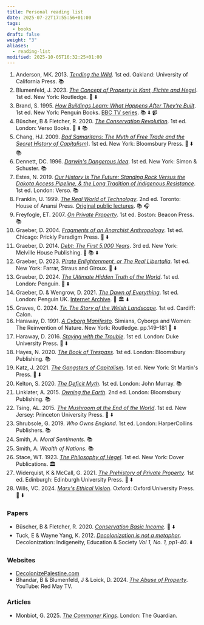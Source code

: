 ```yaml
---
title: Personal reading list
date: 2025-07-22T17:55:56+01:00
tags:
  - books
draft: false
weight: "3"
aliases:
  - reading-list
modified: 2025-10-05T16:32:25+01:00
---
```

1. Anderson, MK. 2013. *[Tending the Wild](https://tendingthewild.com/tending-the-wild/)*. 1st ed. Oakland: University of California Press. 📚
2. Blumenfeld, J. 2023. *[The Concept of Property in Kant, Fichte and Hegel](https://f001.backblazeb2.com/file/jakerMSc/Blumenfeld_The-Concept-of-Property-in+Kant-Fichte-and-Hegel_2023.pdf)*. 1st ed. New York: Routledge. 📄 ⬇️
3. Brand, S. 1995. *[How Buildings Learn: What Happens After They‘re Built](https://f001.backblazeb2.com/file/jakerMSc/Brand_How-Buildings-Learn_1995.pdf)*. 1st ed. New York: Penguin Books. [BBC TV series](https://www.youtube.com/playlist?list=PLvbRLItdRoVJzBR1PtPEoPY9gz5zSpjVh). 📚 ⬇️ 📹
4. Büscher, B & Fletcher, R. 2020. *[The Conservation Revolution](https://f001.backblazeb2.com/file/jakerMSc/Buscher_The-Conservation-Revolution_2020.pdf)*. 1st ed. London: Verso Books. 📄 ⬇️ 📚 
5. Chang, HJ. 2009. *[Bad Samaritans: The Myth of Free Trade and the Secret History of Capitalism](https://f001.backblazeb2.com/file/jakerMSc/Chang_Bad-Samaritans_2007.pdf))*. 1st ed. New York: Bloomsbury Press. 📄 ⬇️ 📚 
6. Dennett, DC. 1996. *[Darwin's Dangerous Idea](https://en.wikipedia.org/wiki/Darwin%27s_Dangerous_Idea)*. 1st ed. New York: Simon & Schuster. 📚
7. Estes, N. 2019. *[Our History Is The Future: Standing Rock Versus the Dakota Access Pipeline, & the Long Tradition of Indigenous Resistance](https://www.versobooks.com/en-gb/products/600-our-history-is-the-future)*. 1st ed. London: Verso. 📚
8. Franklin, U. 1999. *[The Real World of Technology](https://www.worldofbooks.com/en-gb/products/real-world-of-technology-book-ursula-franklin-9780887846366)*. 2nd ed. Toronto: House of Anansi Press. [Original public lectures](https://archive.org/details/the-real-world-of-technology). 📚 🎧
9. Freyfogle, ET. 2007. *[On Private Property](https://archive.org/details/onprivatepropert0000frey)*. 1st ed. Boston: Beacon Press. 📚
10. Graeber, D. 2004. *[Fragments of an Anarchist Anthropology](https://f001.backblazeb2.com/file/jakerMSc/Graeber_Fragments-of-an-Anarchist-Anthropology_2004.pdf)*. 1st ed. Chicago: Prickly Paradigm Press. 📕 ⬇️
11. Graeber, D. 2014. *[Debt: The First 5,000 Years](https://f001.backblazeb2.com/file/jakerMSc/Graeber_Debt_2014.pdf)*. 3rd ed. New York: Melville House Publishing. 📕 📚 ⬇️
12. Graeber, D. 2023. *[Pirate Enlightenment, or The Real Libertalia](https://f001.backblazeb2.com/file/jakerMSc/Graeber_Pirate+enlightenment_2023.pdf)*. 1st ed. New York: Farrar, Straus and Giroux. 📕 ⬇️
13. Graeber, D. 2024. *[The Ultimate Hidden Truth of the World](https://f001.backblazeb2.com/file/jakerMSc/Graeber_The-Ultimate-Hidden-Truth-of-the-World_2024.pdf)*. 1st ed. London: Penguin. 📕 ⬇️
14. Graeber, D. & Wengrow, D. 2021. *[The Dawn of Everything](https://f001.backblazeb2.com/file/jakerMSc/Graeber_The-Dawn-of-Everything_2021.pdf)*. 1st ed. London: Penguin UK. [Internet Archive](https://archive.org/details/the-dawn-of-everything-a-new-history-of-humanity-david-graeber-david-wengrow-lon).  📕 🏛️ ⬇️
15. Graves, C. 2024. *[Tir. The Story of the Welsh Landscape](https://carwyngraves.com/tir-the-story-of-the-welsh-landscape/)*. 1st ed. Cardiff: Calon.
16. Haraway, D. 1991. *[A Cyborg Manifesto](https://f001.backblazeb2.com/file/jakerMSc/Haraway_A-Cyborg-Manifesto_1991.pdf)*. Simians, Cyborgs and Women: The Reinvention of Nature. New York: Routledge. pp.149–181 📄 ⬇️
17. Haraway, D. 2016. *[Staying with the Trouble](https://f001.backblazeb2.com/file/jakerMSc/Haraway_Staying-with-the-Trouble_2016.pdf)*. 1st ed. London: Duke University Press. 📕 ⬇️
18. Hayes, N. 2020. *[The Book of Trespass](https://www.bloomsbury.com/uk/book-of-trespass-9781526604729/)*. 1st ed. London: Bloomsbury Publishing. 📚
19. Katz, J. 2021. *[The Gangsters of Capitalism](https://f001.backblazeb2.com/file/jakerMSc/Katz_Gangsters-of-capitalism_2021.pdf)*. 1st ed. New York: St Martin's Press. 📕 ⬇️
20. Kelton, S. 2020. *[The Deficit Myth](https://stephaniekelton.com/book/)*. 1st ed. London: John Murray. 📚 
21. Linklater, A. 2015. *[Owning the Earth](https://www.bloomsbury.com/uk/owning-the-earth-9781408855430/)*. 2nd ed. London: Bloomsbury Publishing. 📚 
22. Tsing, AL. 2015. *[The Mushroom at the End of the World](https://f001.backblazeb2.com/file/jakerMSc/Tsing_The-Mushroom-at-the-End-of-the-World_2015.pdf)*. 1st ed. New Jersey: Princeton University Press. 📕 ⬇️
23. Shrubsole, G. 2019. *Who Owns England*. 1st ed. London: HarperCollins Publishers. 📚
24. Smith, A. *Moral Sentiments*. 📚
25. Smith, A. *Wealth of Nations*. 📚
26. Stace, WT. 1923. *[The Philosophy of Hegel](https://archive.org/details/in.ernet.dli.2015.125214/page/n5/mode/2up)*. 1st ed. New York: Dover Publications. 🏛️
27. Widerquist, K & McCall, G. 2021. [*The Prehistory of Private Property*](https://f001.backblazeb2.com/file/jakerMSc/Widerquist_The-Prehistory-of-Private-Property_2021.pdf). 1st ed. Edinburgh: Edinburgh University Press. 📕 ⬇️
28. Wills, VC. 2024. *[Marx's Ethical Vision](https://f001.backblazeb2.com/file/jakerMSc/Wills_Marx's-Ethical-Vision_2024.pdf)*. Oxford: Oxford University Press. 📕 ⬇️
### Papers
- Büscher, B & Fletcher, R. 2020. *[Conservation Basic Income](https://f001.backblazeb2.com/file/jakerMSc/Buscher_Conservation-Basic-Income_2020.pdf)*. 📄 ⬇️
- Tuck, E & Wayne Yang, K. 2012. *[Decolonization is not a metaphor](https://clas.osu.edu/sites/clas.osu.edu/files/Tuck%20and%20Yang%202012%20Decolonization%20is%20not%20a%20metaphor.pdf)*. Decolonization: Indigeneity, Education & Society *Vol 1, No. 1, pp1-­40*. ⬇️
### Websites
- [DecolonizePalestine.com](https://decolonizepalestine.com)
- Bhandar, B & Blumenfeld, J & Loick, D. 2024. [*The Abuse of Property*](https://www.youtube.com/watch?v=NydcNinyNqs). YouTube: Red May TV. 
### Articles
- Monbiot, G. 2025. [*The Commoner Kings*](https://www.monbiot.com/2025/05/12/the-commoner-kings/). London: The Guardian.

